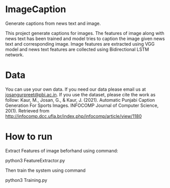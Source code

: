 # ImageCaption
Generate captions from news text and image. 

This project generate captions for images. The features of image along with news text has been trained and model tries to caption the image given news text and corresponding image. Image features are extracted using VGG model and news text features are collected using Bidirectional LSTM network.

# Data
You can use your own data. If you need our data please email us at josangurpreet@pbi.ac.in. If you use the dataset, please cite the work as follow:
Kaur, M., Josan, G., & Kaur, J. (2021). Automatic Punjabi Caption Generation For Sports Images. INFOCOMP Journal of Computer Science, 20(1). Retrieved from http://infocomp.dcc.ufla.br/index.php/infocomp/article/view/1180

# How to run
Extract Features of image beforhand using command:

python3 FeatureExtractor.py

Then train the system using command 

python3 Training.py

